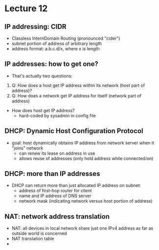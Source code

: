 # Lecture 12

## IP addressing: CIDR
- Classless InternDomain Routing (pronounced "cider")
- subnet portion of address of arbitrary length
- address format: a.b.c.d/x, where x is length

## IP addresses: how to get one?
- That's actually two questions:
1. Q: How does a host get IP address within its network (host part of address)?
2. Q: How does a network get IP address for itself (network part of address)
- How does host get IP address?
  - hard-coded by sysadmin in config file

## DHCP: Dynamic Host Configuration Protocol
- goal: host dynamically obtains IP address from network server when it "joins" network
  - can renew its lease on address in use
  - allows reuse of addresses (only hold address while connected/on)

## DHCP: more than IP addresses
- DHCP can return more than just allocated IP address on subnet:
  - address of first-hop router for client
  - name and IP address of DNS server
  - network mask (indicating network versus host portion of address)


## NAT: network address translation
- NAT: all devices in local network share just one IPv4 address as far as outside world is concerned
- NAT translation table
- 